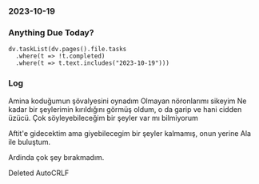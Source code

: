 ### 2023-10-19

### Anything Due Today?
```dataviewjs
dv.taskList(dv.pages().file.tasks 
  .where(t => !t.completed)
  .where(t => t.text.includes("2023-10-19")))
```
### Log

Amina koduğumun şövalyesini oynadım
Olmayan nöronlarımı sikeyim
Ne kadar bir şeylerimin kırıldığını görmüş oldum, o da garip ve hani cidden üzücü. Çok söyleyebileceğim bir şeyler var mı bilmiyorum

Aftit'e gidecektim ama giyebilecegim bir şeyler kalmamış, onun yerine Ala ile buluştum.

Ardinda çok şey bırakmadım.

Deleted AutoCRLF

